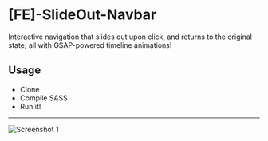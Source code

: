 # [FE]-SlideOut-Navbar
Interactive navigation that slides out upon click, and returns to the original state; all with GSAP-powered timeline animations!

## Usage

- Clone
- Compile SASS
- Run it!

---

![Screenshot 1](/assets/Screenshot-1.png)